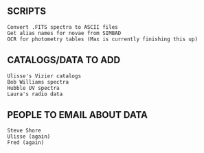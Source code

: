 SCRIPTS
--------------
	Convert .FITS spectra to ASCII files
	Get alias names for novae from SIMBAD
	OCR for photometry tables (Max is currently finishing this up)






CATALOGS/DATA TO ADD
--------------
	Ulisse's Vizier catalogs
	Bob Williams spectra
	Hubble UV spectra
	Laura's radio data




PEOPLE TO EMAIL ABOUT DATA
--------------
	Steve Shore
	Ulisse (again)
	Fred (again)
